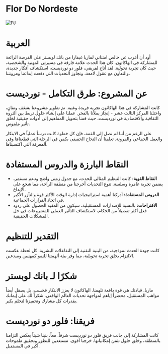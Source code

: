 # Flor Do Nordeste

![PJ](https://github.com/user-attachments/assets/c10c938c-47fa-42f1-8860-4c7f5b48cbcb)

# العربية

أود أن أعرب عن خالص امتناني لماريا غيفارا من بانك لوبستر على الفرصة الرائعة للمشاركة في الهاكاثون. كان هذا الحدث علامة فارقة في مسيرتي المهنية والشخصية، حيث كان تجربة تحولية. لقد أتاح لفريقي، فلور دو نورديست، استكشاف أفكار جديدة، والتعاون مع عقول لامعة، وتجاوز التحديات التي دفعت إبداعنا ومرونتنا.

# عن المشروع: طرق التكامل - نورديست

كانت المشاركة في هذا الهاكاثون تجربة فريدة وغنية. تم تطوير مشروعنا بشغف وتفانٍ، واحتلنا المركز الثالث عشر - إنجاز يملأنا بالفخر. عملنا على إنشاء حلول تربط بين الثروة الثقافية والاقتصادية في نورديست، حيث قمنا بتحويل المفاهيم إلى أدوات حقيقية لخلق تأثير ملموس.

على الرغم من أننا لم نصل إلى القمة، فإن كل خطوة كانت درساً عملياً في الابتكار والعمل الجماعي والمرونة. تعلمنا أن النجاح الحقيقي يكمن في الرحلة التي قطعناها وفي المعرفة التي اكتسبناها.

# النقاط البارزة والدروس المستفادة

- **النقاط القوية:** كانت التنظيم المثالي للحدث، مع جدول زمني واضح ودعم مستمر، يضمن تجربة غامرة وسلسة. تنوع التحديات أخرجنا من منطقة الراحة، مما شجع على الإبداع.
- **الدروس المستفادة:** أدركنا أهمية استراتيجيات إدارة الوقت الأكثر قوة والتآزر الأكبر في اتخاذ القرارات الجماعية.
- **الاقتراحات:** بالنسبة للإصدارات المستقبلية، سيكون من المفيد الحصول على ردود فعل أكثر تفصيلاً من الحكام، لاستكشاف التأثير العملي للمشروعات في حل المشكلات الحقيقية.

# التقدير للتنظيم

كانت جودة الحدث نموذجية، من البنية التقنية إلى التفاعلات البشرية. كل لحظة عكست الالتزام بخلق تجربة تحويلية، مما وفر بيئة ألهمتنا للنمو كمهنيين ومبدعين.

# شكرًا لـ بانك لوبستر

ماريا، قيادتك هي قوة دافعة تلهمنا. الهاكاثون لا يعزز الابتكار فحسب، بل يصقل أيضاً مواهب المستقبل، محضراً إياهم لمواجهة تحديات العالم الواقعي. شكراً لك على إيمانك بقدرات كل مشارك وتحفيزنا لنحلم بكبر.

# فريقنا: فلور دو نورديست

كانت المشاركة إلى جانب فريق فلور دو نورديست شرفاً. معاً، بنينا شيئاً يعكس التزامنا بالمنطقة، وخلق حلول تثمن إمكانياتها. خرجنا أقوى، مستعدين للتطور وتحقيق طموحات أكبر في المستقبل.

